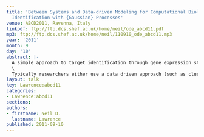 ```yaml
---
title: 'Between Systems and Data-driven Modeling for Computational Biology: Target
  Identification with {Gaussian} Processes'
venue: ABCD2011, Ravenna, Italy
linkpdf: ftp://ftp.dcs.shef.ac.uk/home/neil/ode_abcd11.pdf
mp3: ftp://ftp.dcs.shef.ac.uk/home/neil/110910_ode_abcd11.mp3
year: '2011'
month: 9
day: '10'
abstract: |-
  A simple approach to target identification through gene expression studies has been to cluster the expression profiles and look for coregulated genes within clusters. Within systems biology mechanistic models of gene expression are typically constructed through differential equations. mRNA’s production is taken to be proportional to transcription factor activity (with the proportionality given by the sensitivity) and the mRNA is assumed to decay at a particular rate. The assumption that coregulated genes have similar profiles is equivalent to assuming both the decay and the sensitivity are high.\
  \
  Typically researchers either use a data driven approach (such as clustering) or a model based approach (such as differential equations). In this talk we advocate hybrid techniques which have aspects of the mechanistic and data driven models. We combine simple differential equation models with Gaussian process priors to make probabilistic models with mechanistic underpinnings. We show applications in target identification from mRNA measurements.
layout: talk
key: Lawrence:abcd11
categories:
- Lawrence:abcd11
sections: 
authors:
- firstname: Neil D.
  lastname: Lawrence
published: 2011-09-10
---
```

